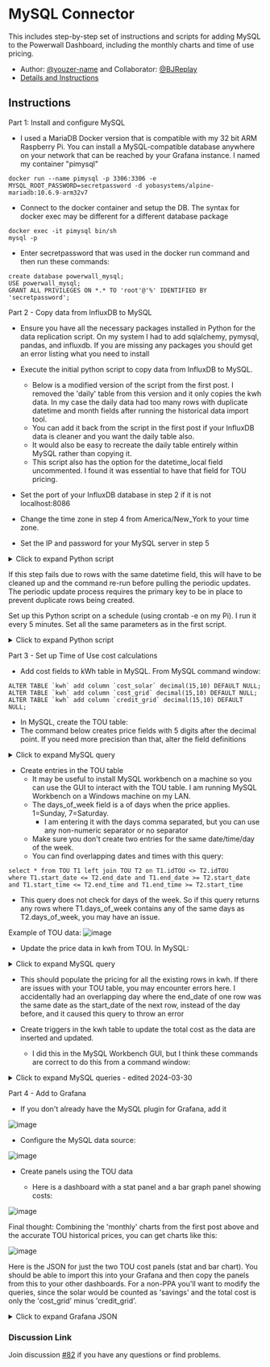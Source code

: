 ﻿# MySQL Connector

This includes step-by-step set of instructions and scripts for adding MySQL to the Powerwall Dashboard, including the monthly charts and time of use pricing.

* Author: [@youzer-name](https://github.com/youzer-name) and Collaborator: [@BJReplay](https://github.com/BJReplay)
* [Details and Instructions](https://github.com/jasonacox/Powerwall-Dashboard/blob/main/tools/mysql/)

## Instructions

Part 1: Install and configure MySQL

- I used a MariaDB Docker version that is compatible with my 32 bit ARM Raspberry Pi. You can install a MySQL-compatible database anywhere on your network that can be reached by your Grafana instance. I named my container "pimysql"
```
docker run --name pimysql -p 3306:3306 -e MYSQL_ROOT_PASSWORD=secretpassword -d yobasystems/alpine-mariadb:10.6.9-arm32v7
```
- Connect to the docker container and setup the DB. The syntax for docker exec may be different for a different database package
```
docker exec -it pimysql bin/sh
mysql -p
```
- Enter secretpassword that was used in the docker run command and then run these commands:
```
create database powerwall_mysql;
USE powerwall_mysql;
GRANT ALL PRIVILEGES ON *.* TO 'root'@'%' IDENTIFIED BY 'secretpassword';
```

Part 2 - Copy data from InfluxDB to MySQL

- Ensure you have all the necessary packages installed in Python for the data replication script. On my system I had to add sqlalchemy, pymysql, pandas, and influxdb. If you are missing any packages you should get an error listing what you need to install

- Execute the initial python script to copy data from InfluxDB to MySQL. 
  - Below is a modified version of the script from the first post. I removed the 'daily' table from this version and it only copies the kwh data.  In my case the daily data had too many rows with duplicate datetime and month fields after running the historical data import tool. 
  - You can add it back from the script in the first post if your InfluxDB data is cleaner and you want the daily table also. 
  - It would also be easy to recreate the daily table entirely within MySQL rather than copying it.  
  - This script also has the option for the datetime_local field uncommented. I found it was essential to have that field for TOU pricing. 

- Set the port of your InfluxDB database in step 2 if it is not localhost:8086
- Change the time zone in step 4 from America/New_York to your time zone.
- Set the IP and password for your MySQL server in step 5

<details><summary>Click to expand Python script</summary>

<p>

```
## 1. Importing Modules

from sqlalchemy import create_engine
from influxdb import DataFrameClient

## 2. Create a client to Connect to Influx DB

client = DataFrameClient(host='localhost', port=8086)
client.switch_database('powerwall')

## 3. Run the hourly query and store results in a dataframe

results = client.query('select * from kwh.http order by time')
df = results['http']

## 4.. Copy datetime to 'datetime' column - by default it is in the 'index' column

df = df.reset_index()
df['datetime'] = df['index']
## Uncomment the next line to create local TZ timestamp if needed, using your TZ
df['datetime_local'] = df['index'].dt.tz_convert('America/New_York')

## drop the original 'index' column
df = df.drop(columns = ['index'])

## 5. create mySQL Connection

engine = create_engine("mysql+pymysql://{user}:{pw}@192.168.0.xx/{db}".format(user="root", pw="secretpassword", db="powerwall_mysql"))

## 6. Export data to MySQL

df.to_sql('kwh', con=engine, if_exists = 'replace', chunksize =1000, index=False)

##. You must add keys/indexes to MySQL tables after the initial import, before running periodic updates

engine.dispose()

print("Program Completed")
```

Add the primary key to the kwh table. In MySQL command window:

```
ALTER TABLE `powerwall_mysql`.`kwh` 
CHANGE COLUMN `datetime` `datetime` TIMESTAMP NOT NULL ,
ADD PRIMARY KEY (`datetime`);
```

</p>
</details>

If this step fails due to rows with the same datetime field, this will have to be cleaned up and the command re-run before pulling the periodic updates. The periodic update process requires the primary key to be in place to prevent duplicate rows being created.

Set up this Python script on a schedule (using crontab -e on my Pi). I run it every 5 minutes. Set all the same parameters as in the first script.

<details><summary>Click to expand Python script</summary>
<p>

```
## 1. Importing Modules

from sqlalchemy import create_engine
from influxdb import DataFrameClient

## next section is needed when running incremental updates to handle duplicates
from sqlalchemy.dialects.mysql import insert
def insert_on_duplicate(table, conn, keys, data_iter):
    insert_stmt = insert(table.table).values(list(data_iter))
    on_duplicate_key_stmt = insert_stmt.on_duplicate_key_update(insert_stmt.inserted)
    conn.execute(on_duplicate_key_stmt)
    
## 2. Create a client to Connect to Influx DB

client = DataFrameClient(host='localhost', port=8086)
client.switch_database('powerwall')

## 3. Run the query and store results in a dataframe

results = client.query('select * from kwh.http where time > now() -2d order by time')
## (this pulls all data for the last 2 days. Modify as needed based on how often you run the script.

df = results['http']

## 4.. Copy datetime to 'datetime' column - by default it is in the 'index' column

df = df.reset_index()
df['datetime'] = df['index']
## Uncomment the next line to create local TZ timestamp if needed, using your TZ
df['datetime_local'] = df['index'].dt.tz_convert('America/New_York')

## drop the original 'index' column
df = df.drop(columns = ['index'])

## 5. create mySQL Connection

engine = create_engine("mysql+pymysql://{user}:{pw}@192.168.0.xx/{db}".format(user="root", pw="secretpassword", db="powerwall_mysql"))

## 6. Export data to MySQL

## Using 'method=insert_on_duplicate' prevents errors if the script attempts to copy a duplicate record
df.to_sql('kwh', engine, if_exists = 'append', chunksize =1000, index=False, method=insert_on_duplicate)

engine.dispose()

print("Program Completed")
```

</p>
</details>

Part 3 - Set up Time of Use cost calculations

- Add cost fields to kWh table in MySQL. From MySQL command window:
```
ALTER TABLE `kwh` add column `cost_solar` decimal(15,10) DEFAULT NULL;
ALTER TABLE `kwh` add column `cost_grid` decimal(15,10) DEFAULT NULL;
ALTER TABLE `kwh` add column `credit_grid` decimal(15,10) DEFAULT NULL;
```

- In MySQL, create the TOU table:
 - The command below creates price fields with 5 digits after the decimal point. If you need more precision than that, alter the field definitions

<details><summary>Click to expand MySQL query</summary>
<p>

```
CREATE TABLE `TOU` (
  `idTOU` int(11) NOT NULL AUTO_INCREMENT,
  `start_date` date DEFAULT NULL,
  `end_date` date DEFAULT NULL,
  `days_of_week` varchar(45) DEFAULT NULL,
  `start_time` time DEFAULT NULL,
  `end_time` time DEFAULT NULL,
  `grid_price` decimal(10,5) DEFAULT NULL,
  `grid_credit` decimal(10,5) DEFAULT NULL,
  `solar_price` decimal(10,5) DEFAULT NULL,
  PRIMARY KEY (`idTOU`)
) ENGINE=InnoDB AUTO_INCREMENT=11 DEFAULT CHARSET=utf8mb4;
```

</p>
</details>

- Create entries in the TOU table
  - It may be useful to install MySQL workbench on a machine so you can use the GUI to interact with the TOU table. I am running MySQL Workbench on a Windows machine on my LAN.
  - The days_of_week field is a of days when the price applies. 1=Sunday, 7=Saturday.
    - I am entering it with the days comma separated, but you can use any non-numeric separator or no separator
  - Make sure you don't create two entries for the same date/time/day of the week. 
  - You can find overlapping dates and times with this query:
```
select * from TOU T1 left join TOU T2 on T1.idTOU <> T2.idTOU
where T1.start_date <= T2.end_date and T1.end_date >= T2.start_date 
and T1.start_time <= T2.end_time and T1.end_time >= T2.start_time
```
  - This query does not check for days of the week. So if this query returns any rows where T1.days_of_week contains any of the same days as T2.days_of_week, you may have an issue. 

Example of TOU data:
![image](https://user-images.githubusercontent.com/57046429/199326253-b397588f-7340-40ee-a37d-6922083b9d50.png)

- Update the price data in kwh from TOU. In MySQL:

<details> <summary>Click to expand MySQL query</summary>
<p>

```
update  kwh as dest,
(select round(solar * solar_price, 10) as solar_total, round(from_grid * grid_price, 10) as grid_total, round(to_grid * grid_credit, 10) as fromgrid_total, datetime_local from kwh 
inner join TOU on TOU.start_date <= kwh.datetime_local and TOU.end_date >= kwh.datetime_local and locate(dayofweek(kwh.datetime_local), TOU.days_of_week) > 0 and time(kwh.datetime_local) >= TOU.start_time and time(kwh.datetime_local) <= TOU.end_time  ) as src
set  dest.cost_solar = src.solar_total, dest.cost_grid = src.grid_total, dest.credit_grid = src.fromgrid_total
where dest.datetime_local = src.datetime_local
```
</p>
</details>

   - This should populate the pricing for all the existing rows in kwh. If there are issues with your TOU table, you may encounter errors here. I accidentally had an overlapping day where the end_date of one row was the same date as the start_date of the next  row, instead of the day before, and it caused this query to throw an error

- Create triggers in the kwh table to update the total cost as the data are inserted and updated. 
  - I did this in the MySQL Workbench GUI, but I think these commands are correct to do this from a command window:
 
<details><summary>Click to expand MySQL queries - edited 2024-03-30</summary>
<p>

```
CREATE TRIGGER `powerwall_mysql`.`kwh_BEFORE_INSERT` BEFORE INSERT ON `kwh` FOR EACH ROW
set new.cost_solar = new.solar * 
(select solar_price from TOU where start_date <= new.datetime_local and end_date >= date(new.datetime_local) and locate(dayofweek(new.datetime_local), days_of_week) > 0 and time(new.datetime_local) >= start_time and time(new.datetime_local) <= end_time ) ;
set new.cost_grid = new.from_grid *
(select grid_price from TOU where start_date <= new.datetime_local and end_date >= date(new.datetime_local) and locate(dayofweek(new.datetime_local), days_of_week) > 0 and time(new.datetime_local) >= start_time and time(new.datetime_local) <= end_time ) ;
set new.credit_grid = new.to_grid *
(select grid_credit from TOU where start_date <= new.datetime_local and end_date >= date(new.datetime_local) and locate(dayofweek(new.datetime_local), days_of_week) > 0 and time(new.datetime_local) >= start_time and time(new.datetime_local) <= end_time  ) ;
```

```
CREATE TRIGGER `powerwall_mysql`.`kwh_BEFORE_UPDATE` BEFORE UPDATE ON `kwh` FOR EACH ROW
set new.cost_solar = new.solar *
(select solar_price from TOU where start_date <= new.datetime_local and end_date >= date(new.datetime_local) and locate(dayofweek(new.datetime_local), days_of_week) > 0 and time(new.datetime_local) >= start_time and time(new.datetime_local) <= end_time  ) ;
set new.cost_grid = new.from_grid *
(select grid_price from TOU where start_date <= new.datetime_local and end_date >= date(new.datetime_local) and locate(dayofweek(new.datetime_local), days_of_week) > 0 and time(new.datetime_local) >= start_time and time(new.datetime_local) <= end_time  ) ;
set new.credit_grid = new.to_grid *
(select grid_credit from TOU where start_date <= new.datetime_local and end_date >= date(new.datetime_local) and locate(dayofweek(new.datetime_local), days_of_week) > 0 and time(new.datetime_local) >= start_time and time(new.datetime_local) <= end_time  ) ;
```

</p>
</details>

Part 4 - Add to Grafana

- If you don't already have the MySQL plugin for Grafana, add it

![image](https://user-images.githubusercontent.com/57046429/199319891-be6f0a56-15f3-42d3-99e7-0b64e7c06a75.png)

- Configure the MySQL data source:

![image](https://user-images.githubusercontent.com/57046429/199320442-fdb481d6-3aa0-4b0a-85c0-e4fbfefeec2c.png)

- Create panels using the TOU data

  - Here is a dashboard with a stat panel and a bar graph panel showing costs:

![image](https://user-images.githubusercontent.com/57046429/199323931-b34d127d-73c2-41fb-a169-84a414c245da.png)


Final thought:
Combining the 'monthly' charts from the first post above and the accurate TOU historical prices, you can get charts like this:

![image](https://user-images.githubusercontent.com/57046429/199331456-df315bcc-d677-4bba-a8c7-9fc4d1f705d5.png)


Here is the JSON for just the two TOU cost panels (stat and bar chart). You should be able to import this into your Grafana and then copy the panels from this to your other dashboards. For a non-PPA you'll want to modify the queries, since the solar would be counted as 'savings' and the total cost is only the 'cost_grid' minus 'credit_grid'. 

<details><summary>Click to expand Grafana JSON</summary>
<p>

```
{
  "__inputs": [
    {
      "name": "DS_POWERWALL_MYSQL",
      "label": "Powerwall_MySQL",
      "description": "",
      "type": "datasource",
      "pluginId": "mysql",
      "pluginName": "MySQL"
    },
    {
      "name": "DS_INFLUXDB",
      "label": "InfluxDB",
      "description": "",
      "type": "datasource",
      "pluginId": "influxdb",
      "pluginName": "InfluxDB"
    }
  ],
  "__elements": {
    "nvEBTYigz": {
      "name": "Total Cost",
      "uid": "nvEBTYigz",
      "kind": 1,
      "model": {
        "datasource": {
          "type": "datasource",
          "uid": "-- Mixed --"
        },
        "description": "",
        "fieldConfig": {
          "defaults": {
            "color": {
              "mode": "thresholds"
            },
            "decimals": 2,
            "mappings": [],
            "thresholds": {
              "mode": "absolute",
              "steps": [
                {
                  "color": "green",
                  "value": null
                }
              ]
            },
            "unit": "currencyUSD"
          },
          "overrides": [
            {
              "matcher": {
                "id": "byName",
                "options": "http.solar"
              },
              "properties": [
                {
                  "id": "color",
                  "value": {
                    "fixedColor": "yellow",
                    "mode": "fixed"
                  }
                },
                {
                  "id": "displayName",
                  "value": "Solar"
                }
              ]
            },
            {
              "matcher": {
                "id": "byName",
                "options": "http.grid"
              },
              "properties": [
                {
                  "id": "color",
                  "value": {
                    "fixedColor": "purple",
                    "mode": "fixed"
                  }
                },
                {
                  "id": "displayName",
                  "value": "Grid"
                }
              ]
            },
            {
              "matcher": {
                "id": "byName",
                "options": "http.combined"
              },
              "properties": [
                {
                  "id": "color",
                  "value": {
                    "fixedColor": "text",
                    "mode": "fixed"
                  }
                },
                {
                  "id": "displayName",
                  "value": "Combined"
                }
              ]
            }
          ]
        },
        "options": {
          "colorMode": "value",
          "graphMode": "none",
          "justifyMode": "auto",
          "orientation": "auto",
          "reduceOptions": {
            "calcs": [
              "sum"
            ],
            "fields": "",
            "values": false
          },
          "textMode": "auto"
        },
        "pluginVersion": "9.1.2",
        "targets": [
          {
            "datasource": {
              "type": "mysql",
              "uid": "${DS_POWERWALL_MYSQL}"
            },
            "format": "time_series",
            "group": [],
            "hide": false,
            "metricColumn": "none",
            "rawQuery": true,
            "rawSql": "SELECT\n  datetime AS \"time\",\n  cost_solar as \"http.solar\"\nFROM kwh\nWHERE\n  $__timeFilter(datetime)\nORDER BY datetime",
            "refId": "A",
            "select": [
              [
                {
                  "params": [
                    "cost_solar"
                  ],
                  "type": "column"
                }
              ]
            ],
            "table": "kwh",
            "timeColumn": "datetime",
            "timeColumnType": "timestamp",
            "where": [
              {
                "name": "$__timeFilter",
                "params": [],
                "type": "macro"
              }
            ]
          },
          {
            "datasource": {
              "type": "mysql",
              "uid": "${DS_POWERWALL_MYSQL}"
            },
            "format": "time_series",
            "group": [],
            "hide": false,
            "metricColumn": "none",
            "rawQuery": true,
            "rawSql": "SELECT datetime as time,\n  cost_grid - credit_grid AS \"http.grid\"\nFROM kwh \nWHERE\n  $__timeFilter(datetime)\n",
            "refId": "B",
            "select": [
              [
                {
                  "params": [
                    "cost_grid"
                  ],
                  "type": "column"
                },
                {
                  "params": [
                    "cost_grid"
                  ],
                  "type": "alias"
                }
              ]
            ],
            "table": "kwh",
            "timeColumn": "datetime_local",
            "timeColumnType": "timestamp",
            "where": [
              {
                "name": "$__timeFilter",
                "params": [],
                "type": "macro"
              }
            ]
          },
          {
            "datasource": {
              "type": "mysql",
              "uid": "${DS_POWERWALL_MYSQL}"
            },
            "format": "time_series",
            "group": [],
            "hide": false,
            "metricColumn": "none",
            "rawQuery": true,
            "rawSql": "SELECT\n  datetime AS time,\n  cost_solar + cost_grid - credit_grid as \"http.combined\"\nFROM kwh\nWHERE\n  $__timeFilter(datetime)\n",
            "refId": "C",
            "select": [
              [
                {
                  "params": [
                    "cost_solar"
                  ],
                  "type": "column"
                }
              ]
            ],
            "table": "kwh",
            "timeColumn": "datetime",
            "timeColumnType": "timestamp",
            "where": [
              {
                "name": "$__timeFilter",
                "params": [],
                "type": "macro"
              }
            ]
          }
        ],
        "title": "Cost",
        "type": "stat"
      }
    },
    "4QeZTLmgz": {
      "name": "Cost",
      "uid": "4QeZTLmgz",
      "kind": 1,
      "model": {
        "datasource": {
          "type": "datasource",
          "uid": "-- Mixed --"
        },
        "description": "",
        "fieldConfig": {
          "defaults": {
            "color": {
              "mode": "thresholds"
            },
            "custom": {
              "axisCenteredZero": false,
              "axisColorMode": "text",
              "axisLabel": "",
              "axisPlacement": "hidden",
              "fillOpacity": 80,
              "gradientMode": "none",
              "hideFrom": {
                "legend": false,
                "tooltip": false,
                "viz": false
              },
              "lineWidth": 1,
              "scaleDistribution": {
                "type": "linear"
              }
            },
            "decimals": 2,
            "mappings": [],
            "thresholds": {
              "mode": "absolute",
              "steps": [
                {
                  "color": "green",
                  "value": null
                }
              ]
            },
            "unit": "currencyUSD"
          },
          "overrides": [
            {
              "matcher": {
                "id": "byName",
                "options": "Field"
              },
              "properties": [
                {
                  "id": "mappings",
                  "value": [
                    {
                      "options": {
                        "combined": {
                          "color": "text",
                          "index": 2,
                          "text": "Combined"
                        },
                        "grid": {
                          "color": "purple",
                          "index": 1,
                          "text": "Grid"
                        },
                        "solar": {
                          "color": "yellow",
                          "index": 0,
                          "text": "Solar"
                        }
                      },
                      "type": "value"
                    }
                  ]
                }
              ]
            }
          ]
        },
        "options": {
          "barRadius": 0,
          "barWidth": 0.8,
          "colorByField": "Field",
          "groupWidth": 0.7,
          "legend": {
            "calcs": [
              "sum"
            ],
            "displayMode": "list",
            "placement": "right",
            "showLegend": false
          },
          "orientation": "horizontal",
          "showValue": "never",
          "stacking": "none",
          "tooltip": {
            "mode": "single",
            "sort": "none"
          },
          "xField": "Field",
          "xTickLabelRotation": 0,
          "xTickLabelSpacing": 0
        },
        "pluginVersion": "9.1.2",
        "targets": [
          {
            "datasource": {
              "type": "influxdb",
              "uid": "${DS_INFLUXDB}"
            },
            "groupBy": [
              {
                "params": [
                  "$__interval"
                ],
                "type": "time"
              },
              {
                "params": [
                  "null"
                ],
                "type": "fill"
              }
            ],
            "hide": true,
            "measurement": "http",
            "orderByTime": "ASC",
            "policy": "kwh",
            "query": "SELECT \"solar\" * $solar_price, (from_grid - to_grid) * $grid_price as grid, (solar * $solar_price) + (from_grid  * $grid_price) - (to_grid * $grid_price) as combined FROM \"kwh\".\"http\" WHERE $timeFilter ",
            "rawQuery": true,
            "refId": "B",
            "resultFormat": "table",
            "select": [
              [
                {
                  "params": [
                    "solar"
                  ],
                  "type": "field"
                },
                {
                  "params": [
                    "* $solar_price"
                  ],
                  "type": "math"
                }
              ]
            ],
            "tags": []
          },
          {
            "datasource": {
              "type": "mysql",
              "uid": "${DS_POWERWALL_MYSQL}"
            },
            "format": "time_series",
            "group": [],
            "hide": false,
            "metricColumn": "none",
            "rawQuery": true,
            "rawSql": "SELECT\n  datetime AS \"time\",\n  cost_solar as solar, cost_grid-credit_grid as grid, cost_solar+cost_grid-credit_grid as combined\nFROM kwh\nWHERE\n  $__timeFilter(datetime)\nORDER BY datetime",
            "refId": "A",
            "select": [
              [
                {
                  "params": [
                    "value"
                  ],
                  "type": "column"
                }
              ]
            ],
            "table": "kwh",
            "timeColumn": "datetime",
            "timeColumnType": "timestamp",
            "where": [
              {
                "name": "$__timeFilter",
                "params": [],
                "type": "macro"
              }
            ]
          }
        ],
        "title": "Cost",
        "transformations": [
          {
            "id": "reduce",
            "options": {
              "includeTimeField": false,
              "labelsToFields": false,
              "mode": "seriesToRows",
              "reducers": [
                "sum"
              ]
            }
          }
        ],
        "type": "barchart"
      }
    }
  },
  "__requires": [
    {
      "type": "panel",
      "id": "barchart",
      "name": "Bar chart",
      "version": ""
    },
    {
      "type": "grafana",
      "id": "grafana",
      "name": "Grafana",
      "version": "9.1.2"
    },
    {
      "type": "datasource",
      "id": "influxdb",
      "name": "InfluxDB",
      "version": "1.0.0"
    },
    {
      "type": "datasource",
      "id": "mysql",
      "name": "MySQL",
      "version": "1.0.0"
    },
    {
      "type": "panel",
      "id": "stat",
      "name": "Stat",
      "version": ""
    }
  ],
  "annotations": {
    "list": [
      {
        "builtIn": 1,
        "datasource": {
          "type": "grafana",
          "uid": "-- Grafana --"
        },
        "enable": true,
        "hide": true,
        "iconColor": "rgba(0, 211, 255, 1)",
        "name": "Annotations & Alerts",
        "target": {
          "limit": 100,
          "matchAny": false,
          "tags": [],
          "type": "dashboard"
        },
        "type": "dashboard"
      }
    ]
  },
  "editable": true,
  "fiscalYearStartMonth": 0,
  "graphTooltip": 0,
  "id": null,
  "links": [],
  "liveNow": false,
  "panels": [
    {
      "gridPos": {
        "h": 9,
        "w": 2,
        "x": 0,
        "y": 0
      },
      "id": 2,
      "libraryPanel": {
        "uid": "nvEBTYigz",
        "name": "Total Cost"
      }
    },
    {
      "gridPos": {
        "h": 9,
        "w": 5,
        "x": 2,
        "y": 0
      },
      "id": 4,
      "libraryPanel": {
        "uid": "4QeZTLmgz",
        "name": "Cost"
      }
    }
  ],
  "refresh": false,
  "schemaVersion": 37,
  "style": "dark",
  "tags": [],
  "templating": {
    "list": []
  },
  "time": {
    "from": "now-24h",
    "to": "now"
  },
  "timepicker": {},
  "timezone": "",
  "title": "Export 2022-11-01",
  "uid": "txTMWCRRz",
  "version": 6,
  "weekStart": ""
}
```

</p>
</details>

### Discussion Link

Join discussion [#82](https://github.com/jasonacox/Powerwall-Dashboard/discussions/82) if you have any questions or find problems.
